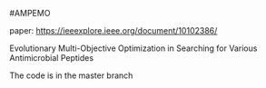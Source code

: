 #AMPEMO

paper: https://ieeexplore.ieee.org/document/10102386/

Evolutionary Multi-Objective Optimization in Searching for Various Antimicrobial Peptides

The code is in the master branch
